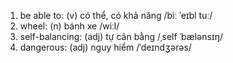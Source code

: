 1. be able to: (v) có thể, có khả năng /biː ˈeɪbl tuː/
2. wheel: (n) bánh xe /wiːl/
3. self-balancing: (adj) tự cân bằng /ˌself ˈbælənsɪŋ/
4. dangerous: (adj) nguy hiểm /ˈdeɪndʒərəs/